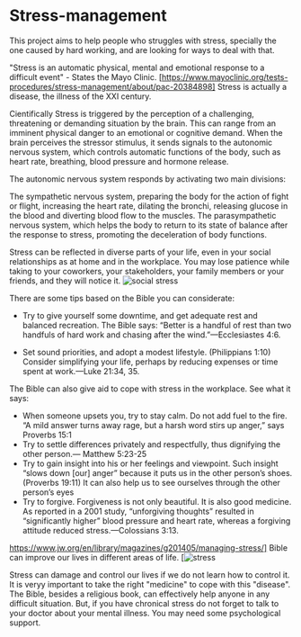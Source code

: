 # Stress-management
This project aims to help people who struggles with stress, specially the one caused by hard working, and are looking for ways to deal with that.

"Stress is an automatic physical, mental and emotional response to a difficult event" - States the Mayo Clinic. [https://www.mayoclinic.org/tests-procedures/stress-management/about/pac-20384898] Stress is actually a disease, the illness of the XXI century.  

Cientifically Stress is triggered by the perception of a challenging, threatening or demanding situation by the brain. This can range from an imminent physical danger to an emotional or cognitive demand. When the brain perceives the stressor stimulus, it sends signals to the autonomic nervous system, which controls automatic functions of the body, such as heart rate, breathing, blood pressure and hormone release.

The autonomic nervous system responds by activating two main divisions:

The sympathetic nervous system, preparing the body for the action of fight or flight, increasing the heart rate, dilating the bronchi, releasing glucose in the blood and diverting blood flow to the muscles.
The parasympathetic nervous system, which helps the body to return to its state of balance after the response to stress, promoting the deceleration of body functions.

Stress can be reflected in diverse parts of your life, even in your social relationships as at home and in the workplace. You may lose patience while taking to your coworkers, your stakeholders, your family members or your friends, and they will notice it. 
![social stress](https://github.com/JilianiHudjem/Stress-management/assets/160855018/e4f2c0fd-6106-42f6-9147-a472156ad238)


There are some tips based on the Bible you can considerate:

- Try to give yourself some downtime, and get adequate rest and balanced recreation. The Bible says: “Better is a handful of rest than two handfuls of hard work and chasing after the wind.”—Ecclesiastes 4:6.

- Set sound priorities, and adopt a modest lifestyle. (Philippians 1:10) Consider simplifying your life, perhaps by reducing expenses or time spent at work.—Luke 21:34, 35.

The Bible can also give aid to cope with stress in the workplace. See what it says:

  - When someone upsets you, try to stay calm. Do not add fuel to the fire. “A mild answer turns away rage, but a harsh word stirs up anger,” says Proverbs 15:1
  - Try to settle differences privately and respectfully, thus dignifying the other person.— Matthew 5:23-25
  - Try to gain insight into his or her feelings and viewpoint. Such insight “slows down [our] anger” because it puts us in the other person’s shoes. (Proverbs 19:11) It 
    can also help us to see ourselves through the other person’s eyes
  - Try to forgive. Forgiveness is not only beautiful. It is also good medicine. As reported in a 2001 study, “unforgiving thoughts” resulted in “significantly higher” 
    blood pressure and heart rate, whereas a forgiving attitude reduced stress.—Colossians 3:13.

https://www.jw.org/en/library/magazines/g201405/managing-stress/]
Bible can improve our lives in different areas of life. 
[![stress](https://github.com/JilianiHudjem/Stress-management/assets/160855018/28e32f5e-54ef-4081-8bb1-b0e3199bacff)

Stress can damage and control our lives if we do not learn how to control it. It is veryy important to take the right "medicine" to cope with this "disease". The Bible, besides a religious book, can effectively help anyone in any difficult situation. But, if you have chronical stress do not forget to talk to your doctor about your mental illness. You may need some psychological support. 
